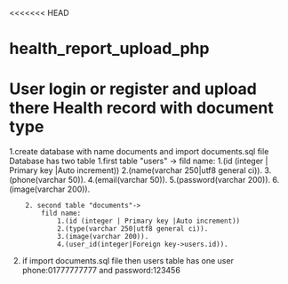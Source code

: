 <<<<<<< HEAD
# health_report_upload_php
User login or register and upload there Health record with document type
=======
1.create database with name documents and import documents.sql file 
		Database has two table 
		1.first table "users" -> 
			fild name:
					1.(id (integer | Primary key |Auto increment))
					2.(name(varchar 250|utf8 general ci)).
					3.(phone(varchar 50)).
					4.(email(varchar 50)).
					5.(password(varchar 200)).
					6.(image(varchar 200)).
											
		2. second table "documents"->
			fild name:
				1.(id (integer | Primary key |Auto increment))
				2.(type(varchar 250|utf8 general ci)).
				3.(image(varchar 200)).
				4.(user_id(integer|Foreign key->users.id)).
											
2. if import documents.sql file then users table has one user phone:01777777777 and password:123456


